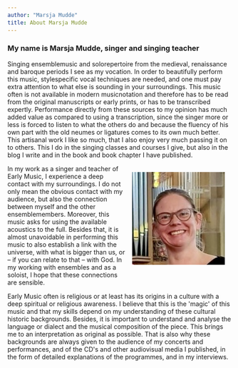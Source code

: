 ```yaml
---
author: "Marsja Mudde"
title: About Marsja Mudde
---
```

### My name is Marsja Mudde, singer and singing teacher 
Singing ensemblemusic and solorepertoire from the medieval, renaissance and baroque periods I see as my vocation. In order to beautifully perform this music, stylespecific vocal techniques are needed, and one must pay extra attention to what else is sounding in your surroundings. This music often is not available in modern musicnotation and therefore has to be read from the original manuscripts or early prints, or has to be transcribed expertly. Performance directly from these sources to my opinion has much added value as compared to using a transcription, since the singer more or less is forced to listen to what the others do and because the fluency of his own part with the old neumes or ligatures comes to its own much better. This artisanal work I like so much, that I also enjoy very much passing it on to others. This I do in the singing classes and courses I give, but also in the blog I write and in the book and book chapter I have published.

<img src="../../about/images/MarsjaBigSmile.jpeg" style="width: 13rem; float: right; margin:1rem">

In my work as a singer and teacher of Early Music, I experience a deep contact with my surroundings. I do not only mean the obvious contact with my audience, but also the connection between myself and the other ensemblemembers. Moreover, this music asks for using the available acoustics to the full. Besides that, it is almost unavoidable in performing this music to also establish a link with the universe, with what is bigger than us, or – if you can relate to that – with God. In my working with ensembles and as a soloist, I hope that these connections are sensible.

Early Music often is religious or at least has its origins in a culture with a deep spiritual or religious awareness. I believe that this is the 'magic' of this music and that my skills depend on my understanding of these cultural historic backgrounds. Besides, it is important to understand and analyse the language or dialect and the musical composition of the piece. This brings me to an interpretation as original as possible. That is also why these backgrounds are always given to the audience of my concerts and performances, and of the CD's and other audiovisual media I published, in the form of detailed explanations of the programmes, and in my interviews.


